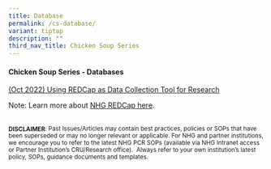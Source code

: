 ```yaml
---
title: Database
permalink: /cs-database/
variant: tiptap
description: ""
third_nav_title: Chicken Soup Series
---
```

<h4><strong>Chicken Soup Series - Databases</strong></h4>
<p></p>
<p><a href="/files/Chicken Soup/Databases/Oct_22__Using_REDCap_as_Data_Collection_Tool_for_Research.pdf" rel="noopener noreferrer nofollow" target="_blank">(Oct 2022) Using REDCap as Data Collection Tool for Research</a>
</p>
<p></p>
<p>Note: Learn more about <a href="https://redcapsupport.gri.nhg.com.sg/" rel="noopener nofollow" target="_blank">NHG REDCap here</a>.</p>
<p></p>
<p>
<br><strong><sub>DISCLAIMER</sub></strong><sub>: Past Issues/Articles may contain best practices, policies or SOPs that have been superseded or may no longer relevant or applicable. For NHG and partner institutions, we encourage you to refer to the latest NHG PCR SOPs (available via NHG Intranet access or Partner Institution’s CRU/Research office).&nbsp; Always refer to your own institution’s latest policy, SOPs, guidance documents and templates.</sub>
</p>
<p></p>